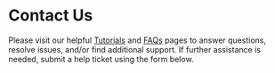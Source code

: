 # Contact Us

Please visit our helpful [Tutorials](/help-support/tutorials "Link") and [FAQs](/help-support/faqs "Link") pages to answer questions, resolve issues, and/or find additional support. If further assistance is needed, submit a help ticket using the form below. 
